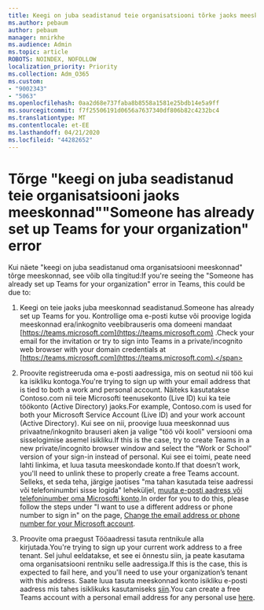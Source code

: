 ```yaml
---
title: Keegi on juba seadistanud teie organisatsiooni tõrke jaoks meeskonnad
ms.author: pebaum
author: pebaum
manager: mnirkhe
ms.audience: Admin
ms.topic: article
ROBOTS: NOINDEX, NOFOLLOW
localization_priority: Priority
ms.collection: Adm_O365
ms.custom:
- "9002343"
- "5063"
ms.openlocfilehash: 0aa2d68e737faba8b8558a1581e25bdb14e5a9ff
ms.sourcegitcommit: f7f25506191d0656a7637340df806b82c4232bc4
ms.translationtype: MT
ms.contentlocale: et-EE
ms.lasthandoff: 04/21/2020
ms.locfileid: "44282652"
---
```

# <a name="someone-has-already-set-up-teams-for-your-organization-error"></a><span data-ttu-id="0c7a1-102">Tõrge "keegi on juba seadistanud teie organisatsiooni jaoks meeskonnad"</span><span class="sxs-lookup"><span data-stu-id="0c7a1-102">"Someone has already set up Teams for your organization" error</span></span>

<span data-ttu-id="0c7a1-103">Kui näete "keegi on juba seadistanud oma organisatsiooni meeskonnad" tõrge meeskonnad, see võib olla tingitud:</span><span class="sxs-lookup"><span data-stu-id="0c7a1-103">If you're seeing the "Someone has already set up Teams for your organization" error in Teams, this could be due to:</span></span>

1. <span data-ttu-id="0c7a1-104">Keegi on teie jaoks juba meeskonnad seadistanud.</span><span class="sxs-lookup"><span data-stu-id="0c7a1-104">Someone has already set up Teams for you.</span></span> <span data-ttu-id="0c7a1-105">Kontrollige oma e-posti kutse või proovige logida meeskonnad era/inkognito veebibrauseris oma domeeni mandaat [https://teams.microsoft.com](https://teams.microsoft.com) .</span><span class="sxs-lookup"><span data-stu-id="0c7a1-105">Check your email for the invitation or try to sign into Teams in a private/incognito web browser with your domain credentials at [https://teams.microsoft.com](https://teams.microsoft.com).</span></span>

2. <span data-ttu-id="0c7a1-106">Proovite registreeruda oma e-posti aadressiga, mis on seotud nii töö kui ka isikliku kontoga.</span><span class="sxs-lookup"><span data-stu-id="0c7a1-106">You're trying to sign up with your email address that is tied to both a work and personal account.</span></span> <span data-ttu-id="0c7a1-107">Näiteks kasutatakse Contoso.com nii teie Microsofti teenusekonto (Live ID) kui ka teie töökonto (Active Directory) jaoks.</span><span class="sxs-lookup"><span data-stu-id="0c7a1-107">For example, Contoso.com is used for both your Microsoft Service Account (Live ID) and your work account (Active Directory).</span></span> <span data-ttu-id="0c7a1-108">Kui see on nii, proovige luua meeskonnad uus privaatne/inkognito brauseri aken ja valige "töö või kooli" versiooni oma sisselogimise asemel isikliku.</span><span class="sxs-lookup"><span data-stu-id="0c7a1-108">If this is the case, try to create Teams in a new private/incognito browser window and select the “Work or School” version of your sign-in instead of personal.</span></span> <span data-ttu-id="0c7a1-109">Kui see ei toimi, peate need lahti linkima, et luua tasuta meeskondade konto.</span><span class="sxs-lookup"><span data-stu-id="0c7a1-109">If that doesn’t work, you'll need to unlink these to properly create a free Teams account.</span></span> <span data-ttu-id="0c7a1-110">Selleks, et seda teha, järgige jaotises "ma tahan kasutada teise aadressi või telefoninumbri sisse logida" leheküljel, [muuta e-posti aadress või telefoninumber oma Microsofti konto](https://support.microsoft.com/help/12407).</span><span class="sxs-lookup"><span data-stu-id="0c7a1-110">In order for you to do this, please follow the steps under "I want to use a different address or phone number to sign in" on the page, [Change the email address or phone number for your Microsoft account](https://support.microsoft.com/help/12407).</span></span>

3. <span data-ttu-id="0c7a1-111">Proovite oma praegust Tööaadressi tasuta rentnikule alla kirjutada.</span><span class="sxs-lookup"><span data-stu-id="0c7a1-111">You're trying to sign up your current work address to a free tenant.</span></span> <span data-ttu-id="0c7a1-112">Sel juhul eeldatakse, et see ei õnnestu siin, ja peate kasutama oma organisatsiooni rentniku selle aadressiga.</span><span class="sxs-lookup"><span data-stu-id="0c7a1-112">If this is the case, this is expected to fail here, and you'll need to use your organization’s tenant with this address.</span></span> <span data-ttu-id="0c7a1-113">Saate luua tasuta meeskonnad konto isikliku e-posti aadress mis tahes isiklikuks kasutamiseks [siin](https://products.office.com/microsoft-teams/group-chat-software).</span><span class="sxs-lookup"><span data-stu-id="0c7a1-113">You can create a free Teams account with a personal email address for any personal use [here](https://products.office.com/microsoft-teams/group-chat-software).</span></span>
